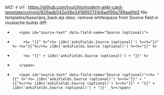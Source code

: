 bit2: √
url : https://github.com/tyuichis/modern-anki-card-template/commit/829adb542e08e3418692131e9adf99a789ae6fe5
file: templates/base/qna_back.ejs
desc: remove whitespace from Source field in mustache builds
diff: 
-        <span id="source-text" data-field-name="Source (optional)">
-          <%= "{{" %>^<%= i18n('ankiFields.Source (optional)') %><%="}}" %> <%="{{"%>/<%= i18n('ankiFields.Source (optional)') %><%="}}" %>
-          <%= "{{" + i18n('ankiFields.Source (optional)') + "}}" %>
-        </span>
+        <span id="source-text" data-field-name="Source (optional)"><%= "{{" %>^<%= i18n('ankiFields.Source (optional)') %><%="}}" + "{{"%>/<%= i18n('ankiFields.Source (optional)') %><%="}}" + "{{" + i18n('ankiFields.Source (optional)') + "}}" _%></span>